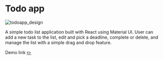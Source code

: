 # Todo app 

![todoapp_design](https://user-images.githubusercontent.com/98050006/213941552-8a553fe9-b731-484f-b479-212d76596563.jpg)

A simple todo list application built with React using Material UI. User can add a new task to the list, edit and pick a deadline, complete or delete, and manage the list with a simple drag and drop feature.

Demo link [✏️](https://bokanyi.github.io/todo-app-react/)
